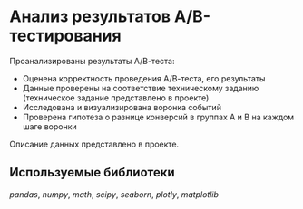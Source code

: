 # Анализ результатов А/В-тестирования
Проанализированы результаты А/В-теста:
- Оценена корректность проведения А/В-теста, его результаты
- Данные проверены на соответствие техническому заданию (техническое задание представлено в проекте)
- Исследована и визуализирована воронка событий
- Проверена гипотеза о разнице конверсий в группах A и B на каждом шаге воронки

Описание данных представлено в проекте.

## Используемые библиотеки
*pandas*, *numpy*, *math*, *scipy*, *seaborn*, *plotly*, *matplotlib*

